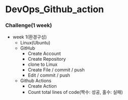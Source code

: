 # DevOps_Github_action

### Challenge(1 week)
- week 1(환경구성)
    - Linux(Ubuntu)
    - GitHub
        - Create Account
        - Create Repository
        - clone to Linux
        - Create File / commit / push
        - Edit / commit / push
    - Github Actions
        - Create Action
        - Count total lines of code(짝수: 성공, 홀수: 실패)
